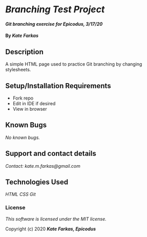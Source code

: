 # _Branching Test Project_

#### _Git branching exercise for Epicodus, 3/17/20_

#### By _**Kate Farkas**_

## Description

A simple HTML page used to practice Git branching by changing stylesheets.

## Setup/Installation Requirements

* Fork repo
* Edit in IDE if desired
* View in browser

## Known Bugs

_No known bugs._

## Support and contact details

_Contact: kate.m.farkas@gmail.com_

## Technologies Used

_HTML_
_CSS_
_Git_

### License

*This software is licensed under the MIT license.*

Copyright (c) 2020 **_Kate Farkas, Epicodus_**